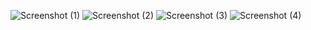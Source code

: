 ![Screenshot (1)](https://github.com/BeingCyborg/OSTAD/assets/62154398/2c455482-6815-46ed-9177-307cabb5c77f)
![Screenshot (2)](https://github.com/BeingCyborg/OSTAD/assets/62154398/3965747b-f2bb-430d-9180-feaf6993590f)
![Screenshot (3)](https://github.com/BeingCyborg/OSTAD/assets/62154398/f2e8e636-beeb-4f73-aa93-2e4704d80f17)
![Screenshot (4)](https://github.com/BeingCyborg/OSTAD/assets/62154398/ac722ada-10c5-4086-a6ff-08b42de023f6)
 
